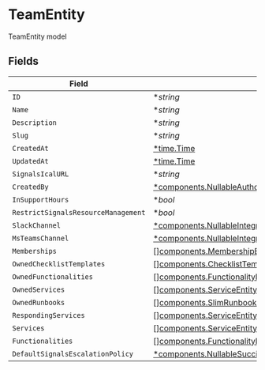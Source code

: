 # TeamEntity

TeamEntity model


## Fields

| Field                                                                                                                                         | Type                                                                                                                                          | Required                                                                                                                                      | Description                                                                                                                                   |
| --------------------------------------------------------------------------------------------------------------------------------------------- | --------------------------------------------------------------------------------------------------------------------------------------------- | --------------------------------------------------------------------------------------------------------------------------------------------- | --------------------------------------------------------------------------------------------------------------------------------------------- |
| `ID`                                                                                                                                          | **string*                                                                                                                                     | :heavy_minus_sign:                                                                                                                            | N/A                                                                                                                                           |
| `Name`                                                                                                                                        | **string*                                                                                                                                     | :heavy_minus_sign:                                                                                                                            | N/A                                                                                                                                           |
| `Description`                                                                                                                                 | **string*                                                                                                                                     | :heavy_minus_sign:                                                                                                                            | N/A                                                                                                                                           |
| `Slug`                                                                                                                                        | **string*                                                                                                                                     | :heavy_minus_sign:                                                                                                                            | N/A                                                                                                                                           |
| `CreatedAt`                                                                                                                                   | [*time.Time](https://pkg.go.dev/time#Time)                                                                                                    | :heavy_minus_sign:                                                                                                                            | N/A                                                                                                                                           |
| `UpdatedAt`                                                                                                                                   | [*time.Time](https://pkg.go.dev/time#Time)                                                                                                    | :heavy_minus_sign:                                                                                                                            | N/A                                                                                                                                           |
| `SignalsIcalURL`                                                                                                                              | **string*                                                                                                                                     | :heavy_minus_sign:                                                                                                                            | N/A                                                                                                                                           |
| `CreatedBy`                                                                                                                                   | [*components.NullableAuthorEntity](../../models/components/nullableauthorentity.md)                                                           | :heavy_minus_sign:                                                                                                                            | N/A                                                                                                                                           |
| `InSupportHours`                                                                                                                              | **bool*                                                                                                                                       | :heavy_minus_sign:                                                                                                                            | N/A                                                                                                                                           |
| `RestrictSignalsResourceManagement`                                                                                                           | **bool*                                                                                                                                       | :heavy_minus_sign:                                                                                                                            | N/A                                                                                                                                           |
| `SlackChannel`                                                                                                                                | [*components.NullableIntegrationsSlackSlackChannelEntity](../../models/components/nullableintegrationsslackslackchannelentity.md)             | :heavy_minus_sign:                                                                                                                            | N/A                                                                                                                                           |
| `MsTeamsChannel`                                                                                                                              | [*components.NullableIntegrationsMicrosoftTeamsV2ChannelEntity](../../models/components/nullableintegrationsmicrosoftteamsv2channelentity.md) | :heavy_minus_sign:                                                                                                                            | N/A                                                                                                                                           |
| `Memberships`                                                                                                                                 | [][components.MembershipEntity](../../models/components/membershipentity.md)                                                                  | :heavy_minus_sign:                                                                                                                            | N/A                                                                                                                                           |
| `OwnedChecklistTemplates`                                                                                                                     | [][components.ChecklistTemplateEntity](../../models/components/checklisttemplateentity.md)                                                    | :heavy_minus_sign:                                                                                                                            | N/A                                                                                                                                           |
| `OwnedFunctionalities`                                                                                                                        | [][components.FunctionalityEntityLite](../../models/components/functionalityentitylite.md)                                                    | :heavy_minus_sign:                                                                                                                            | N/A                                                                                                                                           |
| `OwnedServices`                                                                                                                               | [][components.ServiceEntityLite](../../models/components/serviceentitylite.md)                                                                | :heavy_minus_sign:                                                                                                                            | N/A                                                                                                                                           |
| `OwnedRunbooks`                                                                                                                               | [][components.SlimRunbookEntity](../../models/components/slimrunbookentity.md)                                                                | :heavy_minus_sign:                                                                                                                            | N/A                                                                                                                                           |
| `RespondingServices`                                                                                                                          | [][components.ServiceEntityLite](../../models/components/serviceentitylite.md)                                                                | :heavy_minus_sign:                                                                                                                            | N/A                                                                                                                                           |
| `Services`                                                                                                                                    | [][components.ServiceEntityLite](../../models/components/serviceentitylite.md)                                                                | :heavy_minus_sign:                                                                                                                            | N/A                                                                                                                                           |
| `Functionalities`                                                                                                                             | [][components.FunctionalityEntityLite](../../models/components/functionalityentitylite.md)                                                    | :heavy_minus_sign:                                                                                                                            | N/A                                                                                                                                           |
| `DefaultSignalsEscalationPolicy`                                                                                                              | [*components.NullableSuccinctEntity](../../models/components/nullablesuccinctentity.md)                                                       | :heavy_minus_sign:                                                                                                                            | N/A                                                                                                                                           |